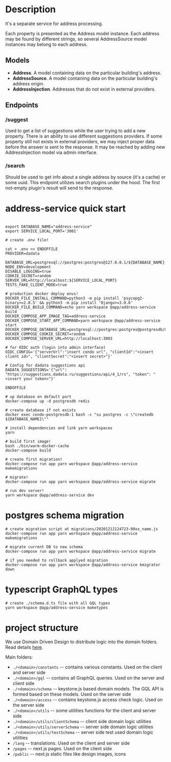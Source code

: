 # Description
It's a separate service for address processing.

Each property is presented as the Address model instance. Each address may be found by different strings, so several AddressSource model instances may belong to each address.

## Models
- **Address**. A model containing data on the particular building's address.
- **AddressSource**. A model containing data on the particular building's address origin.
- **AddressInjection**. Addresses that do not exist in external providers.

## Endpoints

### /suggest
Used to get a list of suggestions while the user trying to add a new property. There is an ability to use different suggestions providers. If some property still not exists in external providers, we may inject proper data before the answer is sent to the response. It may be reached by adding new AddressInjection model via admin interface.

### /search
Should be used to get info about a single address by source (it's a cache) or some uuid. This endpoint utilizes search plugins under the hood. The first not-empty plugin's result will send to the response.

# address-service quick start

```

export DATABASE_NAME="address-service"
export SERVICE_LOCAL_PORT='3001'

# create .env file!

cat > .env << ENDOFFILE
PROVIDER=dadata

DATABASE_URL=postgresql://postgres:postgres@127.0.0.1/${DATABASE_NAME}
NODE_ENV=development
DISABLE_LOGGING=true
COOKIE_SECRET=random
SERVER_URL=http://localhost:${SERVICE_LOCAL_PORT}
TESTS_FAKE_CLIENT_MODE=true

# production docker deploy envs!
DOCKER_FILE_INSTALL_COMMAND=python3 -m pip install 'psycopg2-binary>=2.8.5' && python3 -m pip install 'Django>=3.0.6'
DOCKER_FILE_BUILD_COMMAND=echo yarn workspace @app/address-service build
DOCKER_COMPOSE_APP_IMAGE_TAG=address-service
DOCKER_COMPOSE_START_APP_COMMAND=yarn workspace @app/address-service start
DOCKER_COMPOSE_DATABASE_URL=postgresql://postgres:postgres@postgresdb/main
DOCKER_COMPOSE_COOKIE_SECRET=random
DOCKER_COMPOSE_SERVER_URL=http://localhost:3003

# for OIDC auth (login into admin interface)
OIDC_CONFIG='{"serverUrl":"insert condo url", "clientId":"<insert client id>", "clientSecret":"<insert secret>"}'

# Config for dadata suggestions api
DADATA_SUGGESTIONS='{"url": "https://suggestions.dadata.ru/suggestions/api/4_1/rs", "token": "<insert your token>"}'

ENDOFFILE

# up database on default port
docker-compose up -d postgresdb redis

# create database if not exists
docker exec condo-postgresdb-1 bash -c "su postgres -c \"createdb ${DATABASE_NAME}\""

# install dependencies and link yarn workspaces
yarn

# build first image!
bash ./bin/warm-docker-cache
docker-compose build

# create first migration!
docker-compose run app yarn workspace @app/address-service makemigrations

# migrate!
docker-compose run app yarn workspace @app/address-service migrate

# run dev server!
yarn workspace @app/address-service dev
```

# postgres schema migration

```
# create migration script at migrations/20201212124723-00xx_name.js
docker-compose run app yarn workspace @app/address-service makemigrations

# migrate current DB to new schema
docker-compose run app yarn workspace @app/address-service migrate

# if you needed to rollback applyed migration
docker-compose run app yarn workspace @app/address-service kmigrator down
```

# typescript GraphQL types

```
# create ./schema.d.ts file with all GQL types
yarn workspace @app/address-service maketypes
```

# project structure

We use Domain Driven Design to distribute logic into the domain folders.
Read details [here](./domains/README.md).

Main folders:
 - `./<domain>/constants` -- contains various constants. Used on the client and server side
 - `./<domain>/gql` -- contains all GraphQL queries. Used on the server and client side
 - `./<domain>/schema` -- keystone.js based domain models. The GQL API is formed based on these models. Used on the server side
 - `./<domain>/access` -- contains keystone.js access check logic. Used on the server side
 - `./<domain>/utils` -- some utilities functions for the client and server side
 - `./<domain>/utils/clientSchema` -- client side domain logic utilities
 - `./<domain>/utils/serverSchema` -- server side domain logic utilities
 - `./<domain>/utils/testSchema` -- server side test used domain logic utilities
 - `/lang` -- translations. Used on the client and server side
 - `/pages` -- next.js pages. Used on the client side
 - `/public` -- next.js static files like design images, icons
